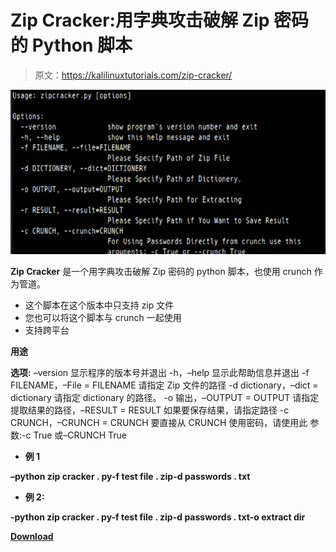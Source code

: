 # Zip Cracker:用字典攻击破解 Zip 密码的 Python 脚本

> 原文：<https://kalilinuxtutorials.com/zip-cracker/>

[![Zip Cracker : Python Script To Crack Zip Password With Dictionary Attack](img/ee2a13fc137b7072179b28d2d25a4d73.png "Zip Cracker : Python Script To Crack Zip Password With Dictionary Attack")](https://1.bp.blogspot.com/-4xs3UxkOyM4/XwSE8BfmerI/AAAAAAAAG0Q/sJ-ZOMWjaFAvALxORsJSiemal0RdRinxwCLcBGAsYHQ/s1600/Zip%2BCracker%25281%2529.png)

**Zip Cracker** 是一个用字典攻击破解 Zip 密码的 python 脚本，也使用 crunch 作为管道。

*   这个脚本在这个版本中只支持 zip 文件
*   您也可以将这个脚本与 crunch 一起使用
*   支持跨平台

**用途**

**选项:**
–version 显示程序的版本号并退出
-h，–help 显示此帮助信息并退出
-f FILENAME，–File = FILENAME
请指定 Zip 文件的路径
-d dictionary，–dict = dictionary
请指定 dictionary 的路径。
-o 输出，–OUTPUT = OUTPUT
请指定提取结果的路径，–RESULT = RESULT
如果要保存结果，请指定路径
-c CRUNCH，–CRUNCH = CRUNCH
要直接从 CRUNCH 使用密码，请使用此
参数:-c True 或–CRUNCH True

*   **例 1**

**–python zip cracker . py-f test file . zip-d passwords . txt**

*   **例 2:**

**-python zip cracker . py-f test file . zip-d passwords . txt-o extract dir**

[**Download**](https://github.com/priyankvadaliya/Zip-Cracker-)